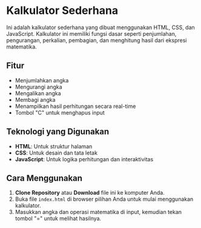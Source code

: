 # Kalkulator Sederhana

Ini adalah kalkulator sederhana yang dibuat menggunakan HTML, CSS, dan JavaScript. Kalkulator ini memiliki fungsi dasar seperti penjumlahan, pengurangan, perkalian, pembagian, dan menghitung hasil dari ekspresi matematika.

## Fitur

- Menjumlahkan angka
- Mengurangi angka
- Mengalikan angka
- Membagi angka
- Menampilkan hasil perhitungan secara real-time
- Tombol "C" untuk menghapus input

## Teknologi yang Digunakan

- **HTML**: Untuk struktur halaman
- **CSS**: Untuk desain dan tata letak
- **JavaScript**: Untuk logika perhitungan dan interaktivitas

## Cara Menggunakan

1. **Clone Repository** atau **Download** file ini ke komputer Anda.
2. Buka file `index.html` di browser pilihan Anda untuk mulai menggunakan kalkulator.
3. Masukkan angka dan operasi matematika di input, kemudian tekan tombol "=" untuk melihat hasilnya.
